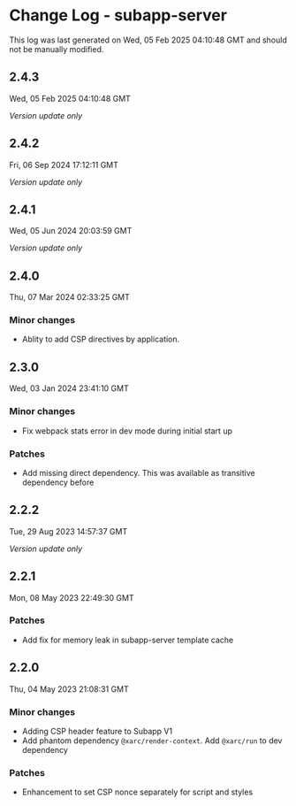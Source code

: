# Change Log - subapp-server

This log was last generated on Wed, 05 Feb 2025 04:10:48 GMT and should not be manually modified.

## 2.4.3
Wed, 05 Feb 2025 04:10:48 GMT

_Version update only_

## 2.4.2
Fri, 06 Sep 2024 17:12:11 GMT

_Version update only_

## 2.4.1
Wed, 05 Jun 2024 20:03:59 GMT

_Version update only_

## 2.4.0
Thu, 07 Mar 2024 02:33:25 GMT

### Minor changes

- Ablity to add CSP directives by application.

## 2.3.0
Wed, 03 Jan 2024 23:41:10 GMT

### Minor changes

- Fix webpack stats error in dev mode during initial start up

### Patches

- Add missing direct dependency. This was available as transitive dependency before

## 2.2.2
Tue, 29 Aug 2023 14:57:37 GMT

_Version update only_

## 2.2.1
Mon, 08 May 2023 22:49:30 GMT

### Patches

- Add fix for memory leak in subapp-server template cache

## 2.2.0
Thu, 04 May 2023 21:08:31 GMT

### Minor changes

- Adding CSP header feature to Subapp V1
- Add phantom dependency `@xarc/render-context`. Add `@xarc/run` to dev dependency

### Patches

- Enhancement to set CSP nonce separately for script and styles

